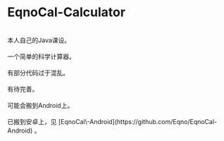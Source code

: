 # EqnoCal-Calculator
<br>
本人自己的Java课设。
<br>
<br>
一个简单的科学计算器。
<br>
<br>
有部分代码过于混乱。
<br>
<br>
有待完善。
<br>
<br>
可能会搬到Android上。
<br>
<br>
已搬到安卓上，见 [EqnoCal\-Android](https://github.com/Eqno/EqnoCal-Android) 。  
